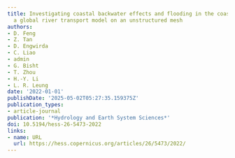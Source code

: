 ```yaml
---
title: Investigating coastal backwater effects and flooding in the coastal zone using
  a global river transport model on an unstructured mesh
authors:
- D. Feng
- Z. Tan
- D. Engwirda
- C. Liao
- admin
- G. Bisht
- T. Zhou
- H.-Y. Li
- L. R. Leung
date: '2022-01-01'
publishDate: '2025-05-02T05:27:35.159375Z'
publication_types:
- article-journal
publication: '*Hydrology and Earth System Sciences*'
doi: 10.5194/hess-26-5473-2022
links:
- name: URL
  url: https://hess.copernicus.org/articles/26/5473/2022/
---
```

